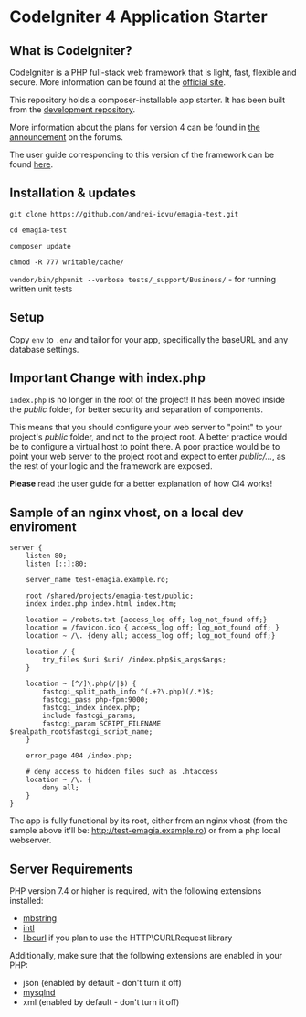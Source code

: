 # CodeIgniter 4 Application Starter

## What is CodeIgniter?

CodeIgniter is a PHP full-stack web framework that is light, fast, flexible and secure.
More information can be found at the [official site](http://codeigniter.com).

This repository holds a composer-installable app starter.
It has been built from the
[development repository](https://github.com/codeigniter4/CodeIgniter4).

More information about the plans for version 4 can be found in [the announcement](http://forum.codeigniter.com/thread-62615.html) on the forums.

The user guide corresponding to this version of the framework can be found
[here](https://codeigniter4.github.io/userguide/).

## Installation & updates

`git clone https://github.com/andrei-iovu/emagia-test.git`

`cd emagia-test`

`composer update`

`chmod -R 777 writable/cache/`

`vendor/bin/phpunit --verbose tests/_support/Business/` - for running written unit tests

## Setup

Copy `env` to `.env` and tailor for your app, specifically the baseURL
and any database settings.

## Important Change with index.php

`index.php` is no longer in the root of the project! It has been moved inside the *public* folder,
for better security and separation of components.

This means that you should configure your web server to "point" to your project's *public* folder, and
not to the project root. A better practice would be to configure a virtual host to point there. A poor practice would be to point your web server to the project root and expect to enter *public/...*, as the rest of your logic and the
framework are exposed.

**Please** read the user guide for a better explanation of how CI4 works!

## Sample of an nginx vhost, on a local dev enviroment

```
server {
    listen 80;
    listen [::]:80;

    server_name test-emagia.example.ro;

    root /shared/projects/emagia-test/public;
    index index.php index.html index.htm;

    location = /robots.txt {access_log off; log_not_found off;}
    location = /favicon.ico { access_log off; log_not_found off; }
    location ~ /\. {deny all; access_log off; log_not_found off;}

    location / {
        try_files $uri $uri/ /index.php$is_args$args;
    }

    location ~ [^/]\.php(/|$) {
        fastcgi_split_path_info ^(.+?\.php)(/.*)$;
        fastcgi_pass php-fpm:9000;
        fastcgi_index index.php;
        include fastcgi_params;
        fastcgi_param SCRIPT_FILENAME $realpath_root$fastcgi_script_name;
    }

    error_page 404 /index.php;

    # deny access to hidden files such as .htaccess
    location ~ /\. {
        deny all;
    }
}
```
The app is fully functional by its root, either from an nginx vhost (from the sample above it'll be: http://test-emagia.example.ro) or from a php local webserver.

## Server Requirements

PHP version 7.4 or higher is required, with the following extensions installed:

- [mbstring](http://php.net/manual/en/mbstring.installation.php)
- [intl](http://php.net/manual/en/intl.requirements.php)
- [libcurl](http://php.net/manual/en/curl.requirements.php) if you plan to use the HTTP\CURLRequest library

Additionally, make sure that the following extensions are enabled in your PHP:

- json (enabled by default - don't turn it off)
- [mysqlnd](http://php.net/manual/en/mysqlnd.install.php)
- xml (enabled by default - don't turn it off)
